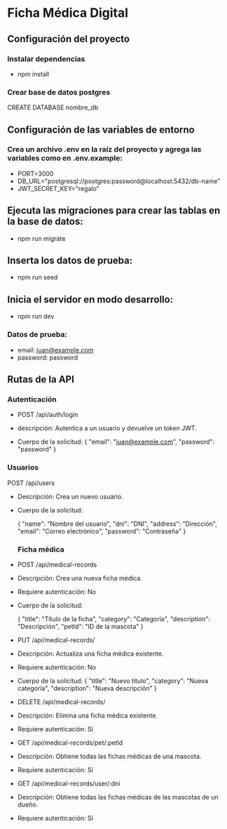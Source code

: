 # Ficha Médica Digital

## Configuración del proyecto

### Instalar dependencias

- npm install

### Crear base de datos postgres

CREATE DATABASE nombre_db

## Configuración de las variables de entorno

### Crea un archivo .env en la raíz del proyecto y agrega las variables como en .env.example:

- PORT=3000
- DB_URL="postgresql://postgres:password@localhost:5432/db-name"
- JWT_SECRET_KEY="regalo"

## Ejecuta las migraciones para crear las tablas en la base de datos:

- npm run migrate

## Inserta los datos de prueba:

- npm run seed

## Inicia el servidor en modo desarrollo:

- npm run dev

### Datos de prueba:

- email: juan@example.com
- password: password

## Rutas de la API

### Autenticación

- POST /api/auth/login

- descripción: Autentica a un usuario y devuelve un token JWT.

- Cuerpo de la solicitud:
  {
  "email": "juan@example.com",
  "password": "password"
  }

### Usuarios

POST /api/users

- Descripción: Crea un nuevo usuario.
- Cuerpo de la solicitud:

  {
  "name": "Nombre del usuario",
  "dni": "DNI",
  "address": "Dirección",
  "email": "Correo electrónico",
  "password": "Contraseña"
  }

  ### Ficha médica

- POST /api/medical-records

- Descripción: Crea una nueva ficha médica.
- Requiere autenticación: No
- Cuerpo de la solicitud:

  {
  "title": "Título de la ficha",
  "category": "Categoría",
  "description": "Descripción",
  "petId": "ID de la mascota"
  }

- PUT /api/medical-records/

- Descripción: Actualiza una ficha médica existente.
- Requiere autenticación: No
- Cuerpo de la solicitud:
  {
  "title": "Nuevo título",
  "category": "Nueva categoría",
  "description": "Nueva descripción"
  }

- DELETE /api/medical-records/

- Descripción: Elimina una ficha médica existente.
- Requiere autenticación: Sí

- GET /api/medical-records/pet/:petId

- Descripción: Obtiene todas las fichas médicas de una mascota.
- Requiere autenticación: Sí

- GET /api/medical-records/user/:dni

- Descripción: Obtiene todas las fichas médicas de las mascotas de un dueño.
- Requiere autenticación: Sí
